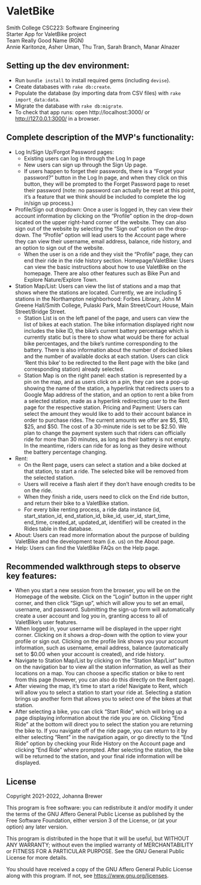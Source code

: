 # ValetBike

Smith College CSC223: Software Engineering\
Starter App for ValetBike project\
Team Really Good Name (RGN)\
Annie Karitonze, Asher Uman, Thu Tran, Sarah Branch, Manar Alnazer

## Setting up the dev environment:

- Run `bundle install` to install required gems (including `devise`).
- Create databases with `rake db:create`.
- Populate the database (by importing data from CSV files) with `rake import_data:data`.
- Migrate the database with `rake db:migrate`.
- To check that app runs: open http://localhost:3000/ or http://127.0.0.1:3000/ in a browser.

## Complete description of the MVP's functionality: 
- Log In/Sign Up/Forgot Password pages:
  - Existing users can log in through the Log In page
  - New users can sign up through the Sign Up page.
  - If users happen to forget their passwords, there is a “Forget your password?” button in the Log In page, and when they click on this button, they will be prompted to the Forget Password page to reset their password (note: no password can actually be reset at this point, it’s a feature that we think should be included to complete the log in/sign up process.)
- Profile/Sign out dropdown: Once a user is logged in, they can view their account information by clicking on the “Profile” option in the drop-down located on the upper right-hand corner of the website. They can also sign out of the website by selecting the “Sign out” option on the drop-down.
The “Profile” option will lead users to the Account page where they can view their username, email address, balance, ride history, and an option to sign out of the website.
    - When the user is on a ride and they visit the “Profile” page, they can end their ride in the ride history section.
Homepage/ValetBike: Users can view the basic instructions about how to use ValetBike on the homepage. There are also other features such as Bike Pun and Explore Nature/Explore Town. 
- Station Map/List: Users can view the list of stations and a map that shows where the stations are located. Currently, we are including 5 stations in the Northampton neighborhood: Forbes Library, John M Greene Hall/Smith College, Pulaski Park, Main Street/Court House, Main Street/Bridge Street. 
  - Station List is on the left panel of the page, and users can view the list of bikes at each station. The bike information displayed right now includes the bike ID, the bike’s current battery percentage which is currently static but is there to show what would be there for actual bike percentages, and the bike’s runtime corresponding to the battery. There is also information about the number of docked bikes and the number of available docks at each station. Users can click ‘Rent this bike’ to be redirected to the Rent page with the bike (and corresponding station) already selected. 
  - Station Map is on the right panel: each station is represented by a pin on the map, and as users click on a pin, they can see a pop-up showing the name of the station, a hyperlink that redirects users to a Google Map address of the station, and an option to rent a bike from a selected station, made as a hyperlink redirecting user to the Rent page for the respective station.
Pricing and Payment: Users can select the amount they would like to add to their account balance in order to purchase rides. The current amounts we offer are $5, $10, $25, and $50. The cost of a 30-minute ride is set to be $2.50. We plan to change the payment system such that riders can officially ride for more than 30 minutes, as long as their battery is not empty. In the meantime, riders can ride for as long as they desire without the battery percentage changing.
- Rent: 
  - On the Rent page, users can select a station and a bike docked at that station, to start a ride. The selected bike will be removed from the selected station.
  - Users will receive a flash alert if they don’t have enough credits to be on the ride. 
  - When they finish a ride, users need to click on the End ride button, and return their bike to a ValetBike station.  
  - For every bike renting process, a ride data instance (id, start_station_id, end_station_id, bike_id, user_id, start_time, end_time, created_at, updated_at, identifier) will be created in the Rides table in the database.
- About: Users can read more information about the purpose of building ValetBike and the development team (i.e. us) on the About page. 
- Help: Users can find the ValetBike FAQs on the Help page.

## Recommended walkthrough steps to observe key features:
- When you start a new session from the browser, you will be on the Homepage of the website. Click on the “Login” button in the upper right corner, and then click “Sign up”, which will allow you to set an email, username, and password. Submitting the sign-up form will automatically create a user account and log you in, granting access to all of ValetBike’s user features.
- When logged in, your username will be displayed in the upper right corner. Clicking on it shows a drop-down with the option to view your profile or sign out. Clicking on the profile link shows you your account information, such as username, email address, balance (automatically set to $0.00 when your account is created), and ride history.
- Navigate to Station Map/List by clicking on the “Station Map/List” button on the navigation bar to view all the station information, as well as their locations on a map. You can choose a specific station or bike to rent from this page (however, you can also do this directly on the Rent page).
- After viewing the map, it’s time to start a ride! Navigate to Rent, which will allow you to select a station to start your ride at. Selecting a station brings up another form that allows you to select one of the bikes at that station.
- After selecting a bike, you can click “Start Ride”, which will bring up a page displaying information about the ride you are on. Clicking “End Ride” at the bottom will direct you to select the station you are returning the bike to. If you navigate off of the ride page, you can return to it by either selecting “Rent” in the navigation again, or go directly to the “End Ride” option by checking your Ride History on the Account page and clicking “End Ride” where prompted. After selecting the station, the bike will be returned to the station, and your final ride information will be displayed.

## License
Copyright 2021-2022, Johanna Brewer

This program is free software: you can redistribute it and/or modify it under the terms of the GNU Affero General Public License as published by the Free Software Foundation, either version 3 of the License, or (at your option) any later version.

This program is distributed in the hope that it will be useful, but WITHOUT ANY WARRANTY; without even the implied warranty of MERCHANTABILITY or FITNESS FOR A PARTICULAR PURPOSE. See the GNU General Public License for more details.

You should have received a copy of the GNU Affero General Public License along with this program. If not, see https://www.gnu.org/licenses.

